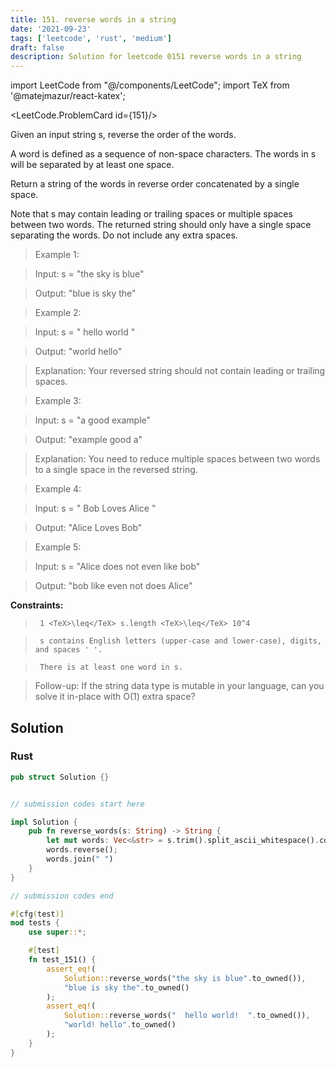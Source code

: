 ```yaml
---
title: 151. reverse words in a string
date: '2021-09-23'
tags: ['leetcode', 'rust', 'medium']
draft: false
description: Solution for leetcode 0151 reverse words in a string
---
```

import LeetCode from "@/components/LeetCode";
import TeX from '@matejmazur/react-katex';

<LeetCode.ProblemCard id={151}/>
 

  Given an input string s, reverse the order of the words.

  A word is defined as a sequence of non-space characters. The words in s will be separated by at least one space.

  Return a string of the words in reverse order concatenated by a single space.

  Note that s may contain leading or trailing spaces or multiple spaces between two words. The returned string should only have a single space separating the words. Do not include any extra spaces.

   

 >   Example 1:

  

 >   Input: s <TeX>=</TeX> "the sky is blue"

 >   Output: "blue is sky the"

  

 >   Example 2:

  

 >   Input: s <TeX>=</TeX> "  hello world  "

 >   Output: "world hello"

 >   Explanation: Your reversed string should not contain leading or trailing spaces.

  

 >   Example 3:

  

 >   Input: s <TeX>=</TeX> "a good   example"

 >   Output: "example good a"

 >   Explanation: You need to reduce multiple spaces between two words to a single space in the reversed string.

  

 >   Example 4:

  

 >   Input: s <TeX>=</TeX> "  Bob    Loves  Alice   "

 >   Output: "Alice Loves Bob"

  

 >   Example 5:

  

 >   Input: s <TeX>=</TeX> "Alice does not even like bob"

 >   Output: "bob like even not does Alice"

  

   

  **Constraints:**

  

 >   	1 <TeX>\leq</TeX> s.length <TeX>\leq</TeX> 10^4

 >   	s contains English letters (upper-case and lower-case), digits, and spaces ' '.

 >   	There is at least one word in s.

  

   

 >   Follow-up: If the string data type is mutable in your language, can you solve it in-place with O(1) extra space?


## Solution
### Rust
```rust
pub struct Solution {}


// submission codes start here

impl Solution {
    pub fn reverse_words(s: String) -> String {
        let mut words: Vec<&str> = s.trim().split_ascii_whitespace().collect();
        words.reverse();
        words.join(" ")
    }
}

// submission codes end

#[cfg(test)]
mod tests {
    use super::*;

    #[test]
    fn test_151() {
        assert_eq!(
            Solution::reverse_words("the sky is blue".to_owned()),
            "blue is sky the".to_owned()
        );
        assert_eq!(
            Solution::reverse_words("  hello world!  ".to_owned()),
            "world! hello".to_owned()
        );
    }
}

```
